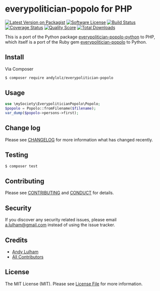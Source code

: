 # everypolitician-popolo for PHP

[![Latest Version on Packagist][ico-version]][link-packagist]
[![Software License][ico-license]](LICENSE.md)
[![Build Status][ico-travis]][link-travis]
[![Coverage Status][ico-scrutinizer]][link-scrutinizer]
[![Quality Score][ico-code-quality]][link-code-quality]
[![Total Downloads][ico-downloads]][link-downloads]

This is a port of the Python package [everypolitician-popolo-python](https://github.com/everypolitician/everypolitician-popolo-python) to PHP, which itself is a port of the Ruby gem [everypolitician-popolo](https://github.com/everypolitician/everypolitician-popolo) to Python.

## Install

Via Composer

``` bash
$ composer require andylolz/everypolitician-popolo
```

## Usage

``` php
use \mySociety\EverypoliticianPopolo\Popolo;
$popolo = Popolo::fromFilename($filename);
var_dump($popolo->persons->first);
```

## Change log

Please see [CHANGELOG](CHANGELOG.md) for more information what has changed recently.

## Testing

``` bash
$ composer test
```

## Contributing

Please see [CONTRIBUTING](CONTRIBUTING.md) and [CONDUCT](CONDUCT.md) for details.

## Security

If you discover any security related issues, please email a.lulham@gmail.com instead of using the issue tracker.

## Credits

- [Andy Lulham][link-author]
- [All Contributors][link-contributors]

## License

The MIT License (MIT). Please see [License File](LICENSE.md) for more information.

[ico-version]: https://img.shields.io/packagist/v/andylolz/everypolitician-popolo-php.svg?style=flat-square
[ico-license]: https://img.shields.io/badge/license-MIT-brightgreen.svg?style=flat-square
[ico-travis]: https://img.shields.io/travis/andylolz/everypolitician-popolo-php/master.svg?style=flat-square
[ico-scrutinizer]: https://img.shields.io/scrutinizer/coverage/g/andylolz/everypolitician-popolo-php.svg?style=flat-square
[ico-code-quality]: https://img.shields.io/scrutinizer/g/andylolz/everypolitician-popolo-php.svg?style=flat-square
[ico-downloads]: https://img.shields.io/packagist/dt/andylolz/everypolitician-popolo-php.svg?style=flat-square

[link-packagist]: https://packagist.org/packages/andylolz/everypolitician-popolo
[link-travis]: https://travis-ci.org/andylolz/everypolitician-popolo-php
[link-scrutinizer]: https://scrutinizer-ci.com/g/andylolz/everypolitician-popolo-php/code-structure
[link-code-quality]: https://scrutinizer-ci.com/g/andylolz/everypolitician-popolo-php
[link-downloads]: https://packagist.org/packages/andylolz/everypolitician-popolo
[link-author]: https://github.com/andylolz
[link-contributors]: ../../contributors
